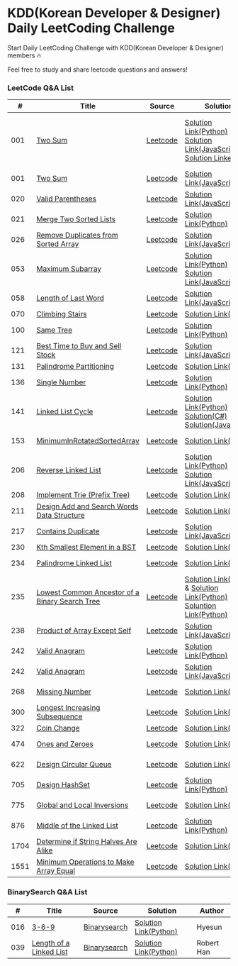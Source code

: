 # KDD(Korean Developer & Designer) Daily LeetCoding Challenge

Start Daily LeetCoding Challenge with KDD(Korean Developer & Designer) members 🔥

Feel free to study and share leetcode questions and answers!

### LeetCode Q&A List

| # | Title | Source   | Solution| Author |
|---| ----- | -------- | -----   | ------ |
|001|[Two Sum](https://leetcode.com/problems/two-sum/) | [Leetcode](https://leetcode.com/problems/two-sum/)| [Solution Link(Python)](https://github.com/Zioq/KDD_Daily_LeetCoding_Challenge/blob/master/0329-0404%20(Week_1)/MikeHwang/001.Two%20Sum/solution.py) [Solution Link(JavaScript)](https://github.com/Zioq/KDD_Daily_LeetCoding_Challenge/blob/master/0329-0404%20(Week_1)/YoonKim/01_Two_Sum.js) [Solution Linke(C#)](https://github.com/Zioq/KDD_Daily_LeetCoding_Challenge/tree/master/0329-0404%20(Week_1)/JuneKwak/001.TwoSums/TwoSumsSolution/TwoSumsSolution)| Mike Hwang, Yoon Kim, June Kwak|
|001|[Two Sum](https://leetcode.com/problems/two-sum/) | [Leetcode](https://leetcode.com/problems/two-sum/)| [Solution Link(JavaScript)](https://github.com/Zioq/KDD_Daily_LeetCoding_Challenge/blob/master/0329-0404%20(Week_1)/YoonKim/01_Two_Sum.js) | Yoon Kim|
|020|[Valid Parentheses](https://leetcode.com/problems/valid-parentheses/) | [Leetcode](https://leetcode.com/problems/valid-parentheses/)| [Solution Link(JavaScript)](https://github.com/Zioq/KDD_Daily_LeetCoding_Challenge/blob/master/0329-0404%20(Week_1)/JasonShin/20.%20Valid%20Parentheses/solution.js) | Jason Shin|
|021|[Merge Two Sorted Lists](https://leetcode.com/problems/merge-two-sorted-lists/) | [Leetcode](https://leetcode.com/problems/merge-two-sorted-lists/)| [Solution Link(Python)](https://github.com/Zioq/KDD_Daily_LeetCoding_Challenge/blob/master/0329-0404%20(Week_1)/RobertHan/021.Merge%20Two%20Sorted%20Lists/solution.py) | Robert Han|
|026|[Remove Duplicates from Sorted Array](https://leetcode.com/problems/remove-duplicates-from-sorted-array/) | [Leetcode](https://leetcode.com/problems/remove-duplicates-from-sorted-array/)| [Solution Link(JavaScript)](https://github.com/Zioq/KDD_Daily_LeetCoding_Challenge/tree/master/0329-0404%20(Week_1)/JasonShin) | Jason Shin|
|053|[Maximum Subarray](https://leetcode.com/problems/maximum-subarray) | [Leetcode](https://leetcode.com/problems/maximum-subarray)| [Solution Link(Python)](https://github.com/Zioq/KDD_Daily_LeetCoding_Challenge/blob/master/0405-0411%20(Week_2)/Hyesun/53.%20Maximum%20Subarray/solution.py) [Solution Link(JavaScript)](https://github.com/Zioq/KDD_Daily_LeetCoding_Challenge/blob/master/0405-0411%20(Week_2)/JasonShin/53.%20Maximum%20Subarray/solution.js)  | Jason Shin|
|058|[Length of Last Word](https://leetcode.com/problems/length-of-last-word) | [Leetcode](https://leetcode.com/problems/length-of-last-word)| [Solution Link(JavaScript)](https://github.com/Zioq/KDD_Daily_LeetCoding_Challenge/blob/master/0329-0404%20(Week_1)/YoonKim/58.LengthOfLastWord/solution.js) | Yoon Kim|
|070|[Climbing Stairs](https://leetcode.com/problems/climbing-stairs/) | [Leetcode](https://leetcode.com/problems/climbing-stairs/)| [Solution Link(Java)](https://github.com/Zioq/KDD_Daily_LeetCoding_Challenge/blob/master/0329-0404%20(Week_1)/Yongju/70.Climbing%20Stairs/l_70_climbing_stairs.java) | Yongju|
|100|[Same Tree](https://leetcode.com/problems/same-tree/) | [Leetcode](https://leetcode.com/problems/same-tree/)| [Solution Link(Python)](https://github.com/Zioq/KDD_Daily_LeetCoding_Challenge/blob/master/0329-0404%20(Week_1)/Hyesun/100.SameTree.py) | Hyesun|
|121|[Best Time to Buy and Sell Stock](https://leetcode.com/problems/best-time-to-buy-and-sell-stock/) | [Leetcode](https://leetcode.com/problems/best-time-to-buy-and-sell-stock/)| [Solution Link(JavaScript)](https://github.com/Zioq/KDD_Daily_LeetCoding_Challenge/blob/master/0329-0404%20(Week_1)/JasonShin/121.%20Best%20Time%20to%20Buy%20and%20Sell%20Stock/solution.js) | Jason Shin|
|131|[Palindrome Partitioning](https://leetcode.com/problems/palindrome-partitioning/) | [Leetcode](https://leetcode.com/problems/palindrome-partitioning/) | [Solution Link(Java)](https://github.com/Zioq/KDD_Daily_LeetCoding_Challenge/blob/master/0614-0620%20(Week_12)/Yongju/131.Palindrome%20Partitioning/solution.java) | Yongju |
|136|[Single Number](https://leetcode.com/problems/single-number/) | [Leetcode](https://leetcode.com/problems/single-number/)| [Solution Link(Python)](https://github.com/Zioq/KDD_Daily_LeetCoding_Challenge/blob/master/0405-0411%20(Week_2)/Hyesun/136.SingleNumber/solution.py) | Hyesun|
|141|[Linked List Cycle](https://leetcode.com/problems/linked-list-cycle/) | [Leetcode](https://leetcode.com/problems/linked-list-cycle/)| [Solution Link(Python)](https://github.com/Zioq/KDD_Daily_LeetCoding_Challenge/blob/master/0329-0404%20(Week_1)/RobertHan/141.%20Linked%20List%20Cycle/solution.py) [Solution(C#)](https://github.com/Zioq/KDD_Daily_LeetCoding_Challenge/tree/master/0329-0404%20(Week_1)/JuneKwak/141.LinkedListCycle/LinkedListCycleSolution/LinkedListCycleSolution) [Solution(JavaScript)](https://github.com/Zioq/KDD_Daily_LeetCoding_Challenge/tree/master/0405-0411%20(Week_2)/JasonShin/141.%20Linked%20List%20Cycle)| June Kwak, Jason Shin|
|153|[MinimumInRotatedSortedArray](https://leetcode.com/problems/linked-list-cycle/) | [Leetcode](https://leetcode.com/problems/linked-list-cycle/)| [Solution Link(C#)](https://github.com/Zioq/KDD_Daily_LeetCoding_Challenge/blob/master/0329-0404%20(Week_1)/JuneKwak/153.MinimumInRotatedSortedArray/Solution/Solution/Program.cs) | June Kwak|
|206|[Reverse Linked List](https://leetcode.com/problems/reverse-linked-list/) | [Leetcode](https://leetcode.com/problems/reverse-linked-list/)| [Solution Link(Python)](https://github.com/Zioq/KDD_Daily_LeetCoding_Challenge/blob/master/0405-0411%20(Week_2)/Hyesun/206.ReverseLinkedList/solution.py) [Solution Link(JavaScript)](https://github.com/Zioq/KDD_Daily_LeetCoding_Challenge/blob/master/0405-0411%20(Week_2)/JasonShin/206.%20Reverse%20Linked%20List/solution.js) | Heysun, Jason Shin|
|208|[Implement Trie (Prefix Tree)](https://leetcode.com/problems/implement-trie-prefix-tree/) | [Leetcode](https://leetcode.com/problems/implement-trie-prefix-tree/)| [Solution Link(Java)](https://github.com/Zioq/KDD_Daily_LeetCoding_Challenge/blob/master/0329-0404%20(Week_1)/Yongju/208.%20Implement%20Trie%20(Prefix%20Tree)/l_208_implement_trie_aka_prefix_tree.java) | Yongju|
|211|[Design Add and Search Words Data Structure](https://leetcode.com/problems/design-add-and-search-words-data-structure/) | [Leetcode](https://leetcode.com/problems/design-add-and-search-words-data-structure/)| [Solution Link(Java)](https://github.com/Zioq/KDD_Daily_LeetCoding_Challenge/blob/master/0329-0404%20(Week_1)/Yongju/211.%20Design%20Add%20and%20Search%20Words%20Data%20Structure/l_211_design_add_and_search_words_data_structure.java) | Yongju|
|217|[Contains Duplicate](https://leetcode.com/problems/contains-duplicate/) | [Leetcode](https://leetcode.com/problems/contains-duplicate/)| [Solution Link(JavaScript)](https://github.com/Zioq/KDD_Daily_LeetCoding_Challenge/blob/master/0329-0404%20(Week_1)/JasonShin/217.%20Contains%20Duplicate/solution.js) | Jason Shin|
|230|[Kth Smallest Element in a BST](https://leetcode.com/problems/kth-smallest-element-in-a-bst/) | [Leetcode](https://leetcode.com/problems/kth-smallest-element-in-a-bst/)| [Solution Link(Java)](https://github.com/Zioq/KDD_Daily_LeetCoding_Challenge/blob/master/0329-0404%20(Week_1)/Yongju/230.%20Kth%20Smallest%20Element%20In%20A%20Binary%20Search%20Tree/l_230_kth_smallest_element_in_a_bst.java) | Yongju|
|234|[Palindrome Linked List](https://leetcode.com/problems/palindrome-linked-list/) | [Leetcode](https://leetcode.com/problems/palindrome-linked-list/)| [Solution Link(Java)](https://github.com/Zioq/KDD_Daily_LeetCoding_Challenge/blob/master/0329-0404%20(Week_1)/JasonYoon/234.%20Palindrome%20Linked%20List/solution.java) | Jason Yoon|
|235|[Lowest Common Ancestor of a Binary Search Tree](https://leetcode.com/problems/lowest-common-ancestor-of-a-binary-search-tree/) | [Leetcode](https://leetcode.com/problems/lowest-common-ancestor-of-a-binary-search-tree/)| [Solution Link(Java)](https://github.com/Zioq/KDD_Daily_LeetCoding_Challenge/blob/master/0329-0404%20(Week_1)/Yongju/l_235_lowest_common_ancestor_of_a_binary_search_tree.java) & [Solution Link(Python)](https://github.com/Zioq/KDD_Daily_LeetCoding_Challenge/blob/master/0329-0404%20(Week_1)/RobertHan/235.Lowest%20Common%20Ancestor%20of%20a%20Binary%20Search%20Tree/solution.py) [Soluntion Link(Python)](https://github.com/Zioq/KDD_Daily_LeetCoding_Challenge/blob/master/0405-0411%20(Week_2)/Hyesun/235.LowestCommomAncester/solution.py)| Yongju & Robert Han & Hyesun|
|238|[Product of Array Except Self](https://leetcode.com/problems/product-of-array-except-self/) | [Leetcode](https://leetcode.com/problems/product-of-array-except-self/)| [Solution Link(JavaScript)](https://github.com/Zioq/KDD_Daily_LeetCoding_Challenge/blob/master/0329-0404%20(Week_1)/JasonShin/238.%20Product%20of%20Array%20Except%20Self/solution.js) | Jason Shin|
|242|[Valid Anagram](https://leetcode.com/problems/valid-anagram/) | [Leetcode](https://leetcode.com/problems/valid-anagram/)| [Solution Link(Python)](https://github.com/Zioq/KDD_Daily_LeetCoding_Challenge/blob/master/0329-0404%20(Week_1)/Hyesun/242.ValidAnagram) | Hyesun|
|242|[Valid Anagram](https://leetcode.com/problems/valid-anagram/) | [Leetcode](https://leetcode.com/problems/valid-anagram/)| [Solution Link(JavaScript)](https://github.com/Zioq/KDD_Daily_LeetCoding_Challenge/blob/master/0329-0404%20(Week_1)/YoonKim/242.Valid%20Anagram/solution.js) | Yoon Kim|
|268|[Missing Number](https://leetcode.com/problems/missing-number/) | [Leetcode](https://leetcode.com/problems/missing-number/)| [Solution Link(C#)](https://github.com/Zioq/KDD_Daily_LeetCoding_Challenge/tree/master/0329-0404%20(Week_1)/JuneKwak/268.MissingNumber/MissingNumberSolution/MissingNumberSolution) |June Kwak|
|300|[Longest Increasing Subsequence](https://leetcode.com/problems/longest-increasing-subsequence/) | [Leetcode](https://leetcode.com/problems/longest-increasing-subsequence/)| [Solution Link(Java)](https://github.com/Zioq/KDD_Daily_LeetCoding_Challenge/blob/master/0329-0404%20(Week_1)/Yongju/300.Longest%20Increasing%20Subsequence/l_300_longest_increasing_subsequence.java) | Yongju|
|322|[Coin Change](https://leetcode.com/problems/coin-change/) | [Leetcode](https://leetcode.com/problems/coin-change/)| [Solution Link(Java)](https://github.com/Zioq/KDD_Daily_LeetCoding_Challenge/blob/master/0329-0404%20(Week_1)/Yongju/322.Coin%20Change/l_322_coin_change.java) | Yongju|
|474|[Ones and Zeroes](https://leetcode.com/problems/ones-and-zeroes/) | [Leetcode](https://leetcode.com/problems/ones-and-zeroes/)| [Solution Link(Java)](https://github.com/Zioq/KDD_Daily_LeetCoding_Challenge/blob/master/0329-0404%20(Week_1)/JasonYoon/474.%20Ones%20and%20Zeroes/solution.java) | Jason Yoon|
|622|[Design Circular Queue](https://leetcode.com/problems/design-circular-queue/) | [Leetcode](https://leetcode.com/problems/design-circular-queue/)| [Solution Link(Java)](https://github.com/Zioq/KDD_Daily_LeetCoding_Challenge/blob/master/0329-0404%20(Week_1)/JasonYoon/622.%20Design%20Circular%20Queue/solution.java) | Jason Yoon|
|705|[Design HashSet](https://leetcode.com/problems/design-hashset/) | [Leetcode](https://leetcode.com/problems/design-hashset/)| [Solution Link(Python)](https://github.com/Zioq/KDD_Daily_LeetCoding_Challenge/blob/master/0329-0404%20(Week_1)/RobertHan/705.Design%20HashSet/solution.py) | Robert Han|
|775|[Global and Local Inversions](https://leetcode.com/problems/global-and-local-inversions/) | [Leetcode](https://leetcode.com/problems/global-and-local-inversions/)| [Solution Link(Java)](https://github.com/Zioq/KDD_Daily_LeetCoding_Challenge/blob/master/0405-0411%20(Week_2)/JasonYoon/775.%20Global%20and%20Local%20Inversions/solution.java) | Jason Yoon|
|876|[Middle of the Linked List](https://leetcode.com/problems/middle-of-the-linked-list/) | [Leetcode](https://leetcode.com/problems/middle-of-the-linked-list/)| [Solution Link(Python)](https://github.com/Zioq/KDD_Daily_LeetCoding_Challenge/blob/master/0329-0404%20(Week_1)/RobertHan/876.Middle%20of%20the%20Linked%20List/solution.py) | Robert Han|
|1704|[Determine if String Halves Are Alike](https://leetcode.com/problems/determine-if-string-halves-are-alike/) | [Leetcode](https://leetcode.com/problems/determine-if-string-halves-are-alike/)| [Solution Link(Java)](https://github.com/Zioq/KDD_Daily_LeetCoding_Challenge/blob/master/0405-0411%20(Week_2)/JasonYoon/1704.%20Determine%20if%20String%20Halves%20Are%20Alike/solution.java) | Jason Yoon|
|1551|[Minimum Operations to Make Array Equal](https://leetcode.com/problems/minimum-operations-to-make-array-equal/) | [Leetcode](https://leetcode.com/problems/minimum-operations-to-make-array-equal/)| [Solution Link(Java)](https://github.com/Zioq/KDD_Daily_LeetCoding_Challenge/blob/master/0405-0411%20(Week_2)/JasonYoon/1551.%20Minimum%20Operations%20to%20Make%20Array%20Equal/solution.java) | Jason Yoon|

### BinarySearch Q&A List

| # | Title | Source   | Solution| Author |
|---| ----- | -------- | -----   | ------ |
|016|[3-6-9](https://binarysearch.com/problems/3-6-9) | [Binarysearch](https://binarysearch.com/problems/3-6-9)| [Solution Link(Python)](https://github.com/Zioq/KDD_Daily_LeetCoding_Challenge/tree/master/0329-0404%20(Week_1)/Hyesun/3-6-9.py) | Hyesun|
|039|[Length of a Linked List](https://binarysearch.com/problems/Length-of-a-Linked-List) | [Binarysearch](https://binarysearch.com/problems/Length-of-a-Linked-List)| [Solution Link(Python)](https://github.com/Zioq/KDD_Daily_LeetCoding_Challenge/blob/master/0329-0404%20(Week_1)/RobertHan/039.Length%20of%20a%20Linked%20List/solution.py) | Robert Han| 
